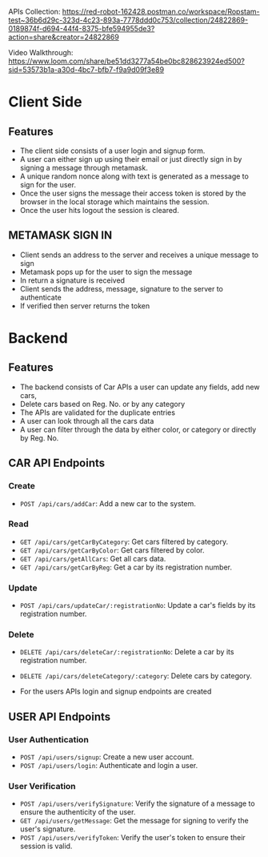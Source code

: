 APIs Collection: https://red-robot-162428.postman.co/workspace/Ropstam-test~36b6d29c-323d-4c23-893a-7778ddd0c753/collection/24822869-0189874f-d694-44f4-8375-bfe594955de3?action=share&creator=24822869

Video Walkthrough: https://www.loom.com/share/be51dd3277a54be0bc828623924ed500?sid=53573b1a-a30d-4bc7-bfb7-f9a9d09f3e89

# Client Side

## Features

- The client side consists of a user login and signup form.
- A user can either sign up using their email or just directly sign in by signing a message through metamask.
- A unique random nonce along with text is generated as a message to sign for the user.
- Once the user signs the message their access token is stored by the browser in the local storage which maintains the session.
- Once the user hits logout the session is cleared.

## METAMASK SIGN IN

- Client sends an address to the server and receives a unique message to sign
- Metamask pops up for the user to sign the message
- In return a signature is received
- Client sends the address, message, signature to the server to authenticate
- If verified then server returns the token

# Backend

## Features

- The backend consists of Car APIs a user can update any fields, add new cars,
- Delete cars based on Reg. No. or by any category
- The APIs are validated for the duplicate entries
- A user can look through all the cars data
- A user can filter through the data by either color, or category or directly by Reg. No.

## CAR API Endpoints

### Create

- `POST /api/cars/addCar`: Add a new car to the system.

### Read

- `GET /api/cars/getCarByCategory`: Get cars filtered by category.
- `GET /api/cars/getCarByColor`: Get cars filtered by color.
- `GET /api/cars/getAllCars`: Get all cars data.
- `GET /api/cars/getCarByReg`: Get a car by its registration number.

### Update

- `POST /api/cars/updateCar/:registrationNo`: Update a car's fields by its registration number.

### Delete

- `DELETE /api/cars/deleteCar/:registrationNo`: Delete a car by its registration number.
- `DELETE /api/cars/deleteCategory/:category`: Delete cars by category.

- For the users APIs login and signup endpoints are created

## USER API Endpoints

### User Authentication

- `POST /api/users/signup`: Create a new user account.
- `POST /api/users/login`: Authenticate and login a user.

### User Verification

- `POST /api/users/verifySignature`: Verify the signature of a message to ensure the authenticity of the user.
- `GET /api/users/getMessage`: Get the message for signing to verify the user's signature.
- `POST /api/users/verifyToken`: Verify the user's token to ensure their session is valid.
